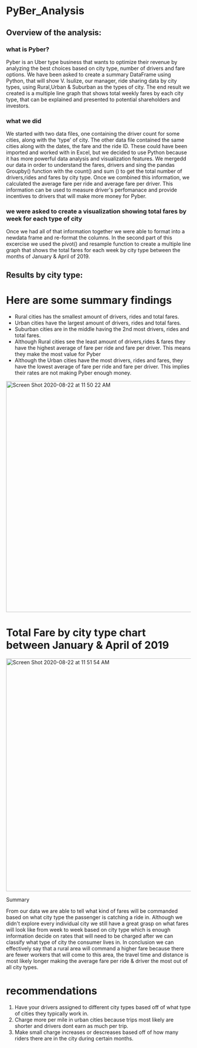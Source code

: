 # PyBer_Analysis

## Overview of the analysis:

### what is Pyber?
Pyber is an Uber type business that wants to optimize their revenue by analyzing the best choices based on city type, number of drivers and fare options. We have been asked to create a summary DataFrame using Python, that will show V. Isulize, our manager,  ride sharing data by city types, using Rural,Urban & Suburban as the types of city. The end result we created is a multiple line graph that shows total weekly fares by each city type, that can be explained and presented to potential shareholders and investors.

### what we did
We started with two data files, one containing the driver count for some cities, along with the 'type' of city. The other data file contained the same cities along with the dates, the fare and the ride ID. These could have been imported and worked with in Excel,  but we decided to use Python because it has more powerful data analysis and visualization features. We mergedd our data in order to understand the fares, drivers and sing the pandas Groupby() function with the count() and sum () to get the total number of drivers,rides and fares by city type. Once we combined this information, we calculated the average fare per ride and average fare per driver. This information can be used to measure driver's perfomanace and provide incentives to drivers that will make more money for Pyber.

### we were asked to create a visualization showing total fares by week for each type of city
Once we had all of that information together we were able to format into a newdata frame and re-format the columns. In the second part of this excercise we used the pivot() and resample function to create a multiple line graph that shows the total fares for each week by city type between the months of January & April of 2019. 

## Results by city type:

# Here are some summary findings
- Rural cities has the smallest amount of drivers, rides and total fares.
- Urban cities have the largest amount of drivers, rides and total fares.
- Suburban cities are in the middle having the 2nd most drivers, rides and total fares.
- Although Rural cities see the least amount of drivers,rides & fares they have the highest average of fare per ride and fare per driver. This means they make the most value for Pyber
- Although the Urban cities have the most drivers, rides and fares,  they have the lowest average of fare per ride and fare per driver. This implies their rates are not making Pyber enough money.

<img width="629" alt="Screen Shot 2020-08-22 at 11 50 22 AM" src="https://user-images.githubusercontent.com/67278193/90960275-8c52e600-e46e-11ea-97c9-5b139e98ebe8.png">

# Total Fare by city type chart between January & April of 2019

<img width="634" alt="Screen Shot 2020-08-22 at 11 51 54 AM" src="https://user-images.githubusercontent.com/67278193/90960279-8f4dd680-e46e-11ea-8e04-f0205ba6c66d.png">

Summary

From our data we are able to tell what kind of fares will be commanded based on what city type the passenger is catching a ride in. Although we didn't explore every individual city we still have a great grasp on what fares will look like from week to week based on city type which is enough information decide on rates that will need to be charged after we can classify what type of city the consumer lives in. In conclusion we can effectively say that a rural area will command a higher fare because there are fewer workers that will come to this area, the travel time and distance is most likely longer making the average fare per ride & driver the most out of all city types.

# recommendations 

1. Have your drivers assigned to different city types based off of what type of cities they typically work in.
2. Charge more per mile in urban cities because trips most likely are shorter and drivers dont earn as much per trip.
3. Make small charge increases or descreases based off of how many riders there are in the city during certain months.
